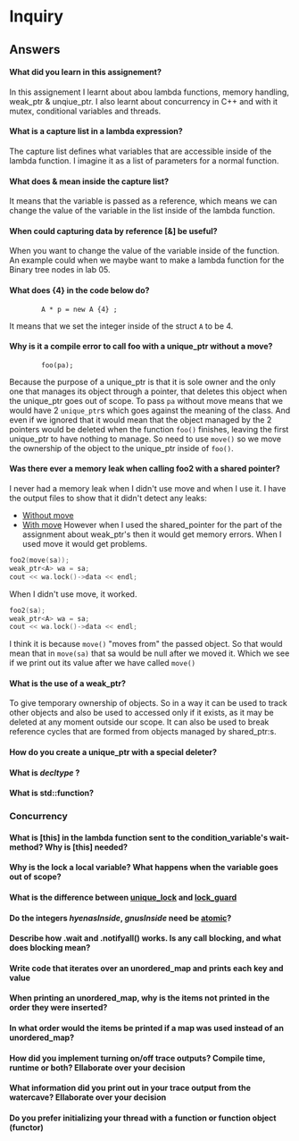 # Inquiry
## Answers
#### What did you learn in this assignement?
In this assignement I learnt about abou lambda functions, memory handling, weak_ptr & unqiue_ptr.
I also learnt about concurrency in C++ and with it mutex, conditional variables and threads.

#### What is a capture list in a lambda expression?
The capture list defines what variables that are accessible inside of the lambda function.
I imagine it as a list of parameters for a normal function.

#### What does & mean inside the capture list?
It means that the variable is passed as a reference, which means we can change the value of the variable in the list inside of the lambda function.

#### When could capturing data by reference [&] be useful?
When you want to change the value of the variable inside of the function.
An example could when we maybe want to make a lambda function for the Binary tree nodes in lab 05.

#### What does {4} in the code below do?
```
        A * p = new A {4} ;
```
It means that we set the integer inside of the struct `A` to be 4.

#### Why is it a compile error to call foo with a unique_ptr without a move?
```
        foo(pa);
```
Because the purpose of a unique_ptr is that it is sole owner and the only one that manages its object through a pointer,
that deletes this object when the unique_ptr goes out of scope.
To pass `pa` without move means that we would have 2 `unique_ptr`s which goes against the meaning of the class.
And even if we ignored that it would mean that the object managed by the 2 pointers would be deleted when the function `foo()` finishes, 
leaving the first unique_ptr to have nothing to manage.
So need to use `move()` so we move the ownership of the object to the unique_ptr inside of `foo()`.

#### Was there ever a memory leak when calling foo2 with a shared pointer?
I never had a memory leak when I didn't use move and when I use it. I have the output files to show that it didn't detect any leaks:
* [Without move](valgrind-smartpointersNoMove.txt)
* [With move](valgrind-smartpointersWithMove.txt)
However when I used the shared_pointer for the part of the assignment about weak_ptr's then it would get memory errors.
When I used move it would get problems.
```c++
foo2(move(sa));
weak_ptr<A> wa = sa;
cout << wa.lock()->data << endl;
```

When I didn't use move, it worked.
```c++
foo2(sa);
weak_ptr<A> wa = sa;
cout << wa.lock()->data << endl;
```

I think it is because `move()` "moves from" the passed object. So that would mean that in `move(sa)` that sa would be null after we moved it.
Which we see if we print out its value after we have called `move()`

#### What is the use of a weak_ptr?
To give temporary ownership of objects.
So in a way it can be used to track other objects and also be used to accessed only if it exists, 
as it may be deleted at any moment outside our scope.
It can also be used to break reference cycles that are formed from objects managed by shared_ptr:s.

#### How do you create a unique_ptr with a special deleter?


#### What is _decltype_ ?


#### What is std::function?

### Concurrency
#### What is [this] in the lambda function sent to the condition_variable's wait-method? Why is [this] needed?


#### Why is the lock a local variable? What happens when the variable goes out of scope?

#### What is the difference between [unique_lock](http://en.cppreference.com/w/cpp/thread/unique_lock) and [lock_guard](http://en.cppreference.com/w/cpp/thread/lock_guard)

#### Do the integers _hyenasInside_, _gnusInside_ need be [atomic](http://en.cppreference.com/w/cpp/atomic/atomic)?

#### Describe how .wait and .notifyall() works. Is any call blocking, and what does blocking mean?

#### Write code that iterates over an unordered_map and prints each key and value

#### When printing an unordered_map, why is the items not printed in the order they were inserted?

#### In what order would the items be printed if a map was used instead of an unordered_map?

#### How did you implement turning on/off trace outputs? Compile time, runtime or both? Ellaborate over your decision

#### What information did you print out in your trace output from the watercave? Ellaborate over your decision

#### Do you prefer initializing your thread with a function or function object (functor)